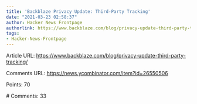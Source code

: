 ```yaml
---
title: 'Backblaze Privacy Update: Third-Party Tracking'
date: "2021-03-23 02:58:37"
author: Hacker News Frontpage
authorlink: https://www.backblaze.com/blog/privacy-update-third-party-tracking/
tags:
- Hacker-News-Frontpage
---
```


<p>Article URL: <a href="https://www.backblaze.com/blog/privacy-update-third-party-tracking/">https://www.backblaze.com/blog/privacy-update-third-party-tracking/</a></p>
<p>Comments URL: <a href="https://news.ycombinator.com/item?id=26550506">https://news.ycombinator.com/item?id=26550506</a></p>
<p>Points: 70</p>
<p># Comments: 33</p>

